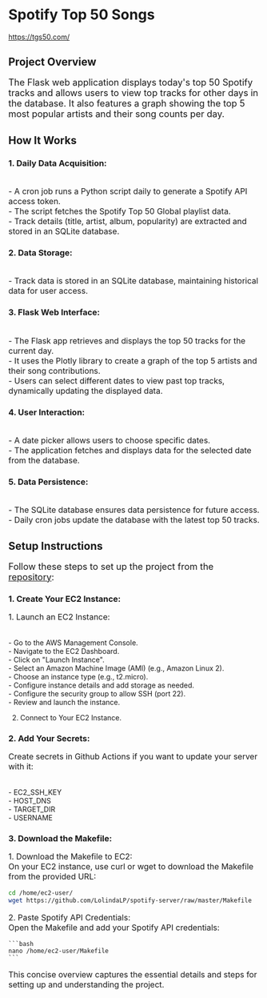 # Spotify Top 50 Songs

https://tgs50.com/

## Project Overview

<p style="font-size: 18px;">The Flask web application displays today's top 50 Spotify tracks and allows users to view top tracks for other days in the database. It also features a graph showing the top 5 most popular artists and their song counts per day.</p>

## How It Works

### 1. Daily Data Acquisition:
<p style="font-size: 16px;">
<br>- A cron job runs a Python script daily to generate a Spotify API access token.
<br>- The script fetches the Spotify Top 50 Global playlist data.
<br>- Track details (title, artist, album, popularity) are extracted and stored in an SQLite database.
</p>

### 2. Data Storage:
<p style="font-size: 16px;">
<br>- Track data is stored in an SQLite database, maintaining historical data for user access.
</p>

### 3. Flask Web Interface:
<p style="font-size: 16px;">
<br>- The Flask app retrieves and displays the top 50 tracks for the current day.
<br>- It uses the Plotly library to create a graph of the top 5 artists and their song contributions.
<br>- Users can select different dates to view past top tracks, dynamically updating the displayed data.
</p>

### 4. User Interaction:
<p style="font-size: 16px;">
<br>- A date picker allows users to choose specific dates.
<br>- The application fetches and displays data for the selected date from the database.
</p>

### 5. Data Persistence:
<p style="font-size: 16px;">
<br>- The SQLite database ensures data persistence for future access.
<br>- Daily cron jobs update the database with the latest top 50 tracks.
</p>

## Setup Instructions

<p style="font-size: 18px;">
Follow these steps to set up the project from the <a href="https://github.com/LolindaLP/spotify-server">repository</a>:
</p>

### 1. Create Your EC2 Instance:
<p style="font-size: 16px;">
  1. Launch an EC2 Instance:
    <p style="font-size: 14px;">
    <br>- Go to the AWS Management Console.
    <br>- Navigate to the EC2 Dashboard.
    <br>- Click on "Launch Instance".
    <br>- Select an Amazon Machine Image (AMI) (e.g., Amazon Linux 2).
    <br>- Choose an instance type (e.g., t2.micro).
    <br>- Configure instance details and add storage as needed.
    <br>- Configure the security group to allow SSH (port 22).
    <br>- Review and launch the instance.
    </p>

  2. Connect to Your EC2 Instance.
</p>

### 2. Add Your Secrets:
<p style="font-size: 16px;">
  Create secrets in Github Actions if you want to update your server with it:
      <p style="font-size: 14px;">
      <br>- EC2_SSH_KEY
      <br>- HOST_DNS
      <br>- TARGET_DIR
      <br>- USERNAME
      </p>
</p>

### 3. Download the Makefile:
  <p style="font-size: 16px;">
  1. Download the Makefile to EC2:
    <br> On your EC2 instance, use curl or wget to download the Makefile from the provided URL:
    
```bash
cd /home/ec2-user/
wget https://github.com/LolindaLP/spotify-server/raw/master/Makefile
```
  </p>
  <p style="font-size: 16px;">
   2. Paste Spotify API Credentials:
     <br>  Open the Makefile and add your Spotify API credentials:

    ```bash
    nano /home/ec2-user/Makefile
    ```
  </p>

<p style="font-size: 16px;">
This concise overview captures the essential details and steps for setting up and understanding the project.
</p>
